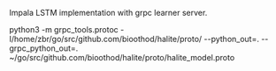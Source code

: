 Impala LSTM implementation with grpc learner server.

python3 -m grpc_tools.protoc -I/home/zbr/go/src/github.com/bioothod/halite/proto/ --python_out=. --grpc_python_out=. ~/go/src/github.com/bioothod/halite/proto/halite_model.proto
